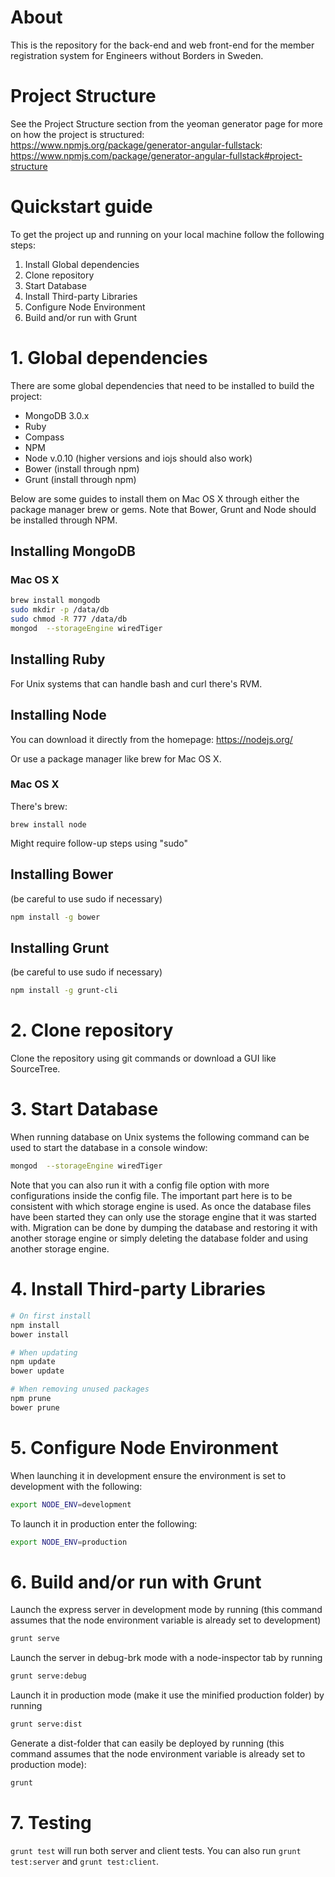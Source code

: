 # About #

This is the repository for the back-end and web front-end for the member registration system for Engineers without Borders in Sweden.

# Project Structure #

See the Project Structure section from the yeoman generator page for more on how the project is structured: https://www.npmjs.org/package/generator-angular-fullstack: https://www.npmjs.com/package/generator-angular-fullstack#project-structure

# Quickstart guide #
To get the project up and running on your local machine follow the following steps:

1. Install Global dependencies
2. Clone repository
3. Start Database
4. Install Third-party Libraries
5. Configure Node Environment
6. Build and/or run with Grunt

# 1. Global dependencies #
There are some global dependencies that need to be installed to build the project:
* MongoDB 3.0.x
* Ruby
* Compass
* NPM
* Node v.0.10 (higher versions and iojs should also work)
* Bower (install through npm)
* Grunt (install through npm)

Below are some guides to install them on Mac OS X through either the package manager brew or gems. Note that Bower, Grunt and Node should be installed through NPM.

## Installing MongoDB ##
### Mac OS X ###
```bash
brew install mongodb
sudo mkdir -p /data/db
sudo chmod -R 777 /data/db
mongod  --storageEngine wiredTiger
```
## Installing Ruby ##
For Unix systems that can handle bash and curl there's RVM.

## Installing Node ##
You can download it directly from the homepage: https://nodejs.org/

Or use a package manager like brew for Mac OS X.

### Mac OS X ###
There's brew: 
```
brew install node
```
Might require follow-up steps using "sudo"

## Installing Bower ##
(be careful to use sudo if necessary)
```bash
npm install -g bower
```

## Installing Grunt ##
(be careful to use sudo if necessary)
```bash
npm install -g grunt-cli
```

# 2. Clone repository #
Clone the repository using git commands or download a GUI like SourceTree.
  
# 3. Start Database #
When running database on Unix systems the following command can be used to start the database in a console window:
```bash
mongod  --storageEngine wiredTiger
```
Note that you can also run it with a config file option with more configurations inside the config file. The important 
part here is to be consistent with which storage engine is used. As once the database files have been started they can 
only use the storage engine that it was started with. Migration can be done by dumping the database and restoring it 
with another storage engine or simply deleting the database folder and using another storage engine.

# 4. Install Third-party Libraries #

```bash
# On first install
npm install
bower install

# When updating
npm update
bower update

# When removing unused packages
npm prune
bower prune
```

# 5. Configure Node Environment #
When launching it in development ensure the environment is set to development with the following:

```bash
export NODE_ENV=development
```

To launch it in production enter the following: 

```bash
export NODE_ENV=production
```

# 6. Build and/or run with Grunt #
Launch the express server in development mode by running (this command assumes that the node environment variable is already set to development)

```bash
grunt serve
```

Launch the server in debug-brk mode with a node-inspector tab
by running

```bash
grunt serve:debug
```

Launch it in production mode (make it use the minified
production folder) by running

```bash
grunt serve:dist
```

Generate a dist-folder that can easily be deployed by running (this command assumes that the node environment variable is already set to production mode):

```bash
grunt
```

# 7. Testing #
`grunt test` will run both server and client tests. You can also run
`grunt test:server` and `grunt test:client`.